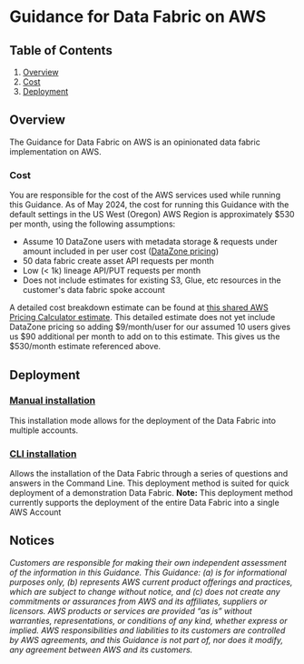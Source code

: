 # Guidance for Data Fabric on AWS

## Table of Contents

1. [Overview](#overview)
2. [Cost](#cost)
3. [Deployment](#deployment)

## Overview

The Guidance for Data Fabric on AWS is an opinionated data fabric implementation on AWS.

### Cost

You are responsible for the cost of the AWS services used while running this Guidance. As of May 2024, the cost for running this Guidance with the default settings in the US West (Oregon) AWS Region is approximately $530 per month, using the following assumptions:

-   Assume 10 DataZone users with metadata storage & requests under amount included in per user cost ([DataZone pricing](https://aws.amazon.com/datazone/pricing/))
-   50 data fabric create asset API requests per month
-   Low (< 1k) lineage API/PUT requests per month
-   Does not include estimates for existing S3, Glue, etc resources in the customer's data fabric spoke account

A detailed cost breakdown estimate can be found at [this shared AWS Pricing Calculator estimate](https://calculator.aws/#/estimate?id=b1560b8587e9048fae318b247799f336d02453bd). This detailed estimate does not yet include DataZone pricing so adding \$9/month/user for our assumed 10 users gives us \$90 additional per month to add on to this estimate. This gives us the \$530/month estimate referenced above.

## Deployment

### [Manual installation](docs/manual_installation.md)

This installation mode allows for the deployment of the Data Fabric into multiple accounts.

### [CLI installation](typescript/packages/apps/cli/README.md)

Allows the installation of the Data Fabric through a series of questions and answers in the Command Line. This deployment method is suited for quick deployment of a demonstration Data Fabric.
**Note:** This deployment method currently supports the deployment of the entire Data Fabric into a single AWS Account

## Notices

_Customers are responsible for making their own independent assessment of the information in this Guidance. This Guidance: (a) is for informational purposes only, (b) represents AWS current product offerings and practices, which are subject to change without notice, and (c) does not create any commitments or assurances from AWS and its affiliates, suppliers or licensors. AWS products or services are provided “as is” without warranties, representations, or conditions of any kind, whether express or implied. AWS responsibilities and liabilities to its customers are controlled by AWS agreements, and this Guidance is not part of, nor does it modify, any agreement between AWS and its customers._
